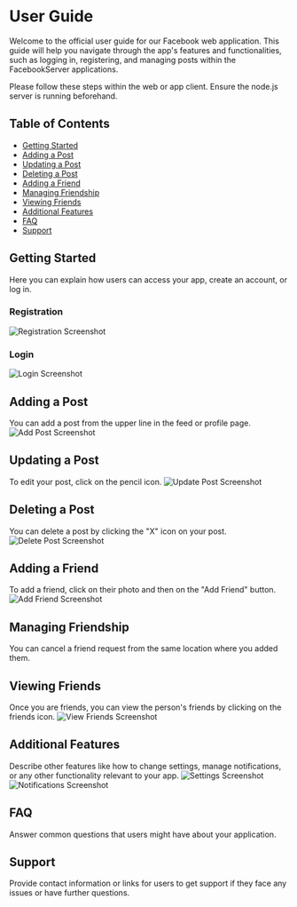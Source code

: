 # User Guide
Welcome to the official user guide for our Facebook web application. This guide will help you navigate through the app's features and functionalities, such as logging in, registering, and managing posts within the FacebookServer applications.

Please follow these steps within the web or app client. Ensure the node.js server is running beforehand.

## Table of Contents
- [Getting Started](#getting-started)
- [Adding a Post](#adding-a-post)
- [Updating a Post](#updating-a-post)
- [Deleting a Post](#deleting-a-post)
- [Adding a Friend](#adding-a-friend)
- [Managing Friendship](#managing-friendship)
- [Viewing Friends](#viewing-friends)
- [Additional Features](#additional-features)
- [FAQ](#faq)
- [Support](#support)

## Getting Started
Here you can explain how users can access your app, create an account, or log in.

### Registration
![Registration Screenshot](https://github.com/reutlazarr/AspProject/assets/132810027/38a965eb-139e-4f40-a65b-3950636d0ea1)

### Login
![Login Screenshot](https://github.com/reutlazarr/AspProject/assets/132810027/3e913c4e-fccd-4fac-bd02-d0d84cece13e)

## Adding a Post
You can add a post from the upper line in the feed or profile page.
![Add Post Screenshot](https://github.com/reutlazarr/AspProject/assets/132810027/5cce3129-21ca-415d-a185-e9225a076dab)

## Updating a Post
To edit your post, click on the pencil icon.
![Update Post Screenshot](https://github.com/reutlazarr/AspProject/assets/132810027/9e1c80b2-88c2-4816-9f4d-d5f5cd4ee8ff)

## Deleting a Post
You can delete a post by clicking the "X" icon on your post.
![Delete Post Screenshot](https://github.com/reutlazarr/AspProject/assets/132810027/your_screenshot_for_deleting_post)

## Adding a Friend
To add a friend, click on their photo and then on the "Add Friend" button.
![Add Friend Screenshot](https://github.com/reutlazarr/AspProject/assets/132810027/your_screenshot_for_adding_friend)

## Managing Friendship
You can cancel a friend request from the same location where you added them.

## Viewing Friends
Once you are friends, you can view the person's friends by clicking on the friends icon.
![View Friends Screenshot](https://github.com/reutlazarr/AspProject/assets/132810027/your_screenshot_for_viewing_friends)

## Additional Features
Describe other features like how to change settings, manage notifications, or any other functionality relevant to your app.
![Settings Screenshot](https://github.com/reutlazarr/AspProject/assets/132810027/f19fdb1c-cbd7-4f0c-981b-9b7bac57c429)
![Notifications Screenshot](https://github.com/reutlazarr/AspProject/assets/132810027/b368ff25-2b5e-4554-a7f0-c7c32ff79eae)

## FAQ
Answer common questions that users might have about your application.

## Support
Provide contact information or links for users to get support if they face any issues or have further questions.
